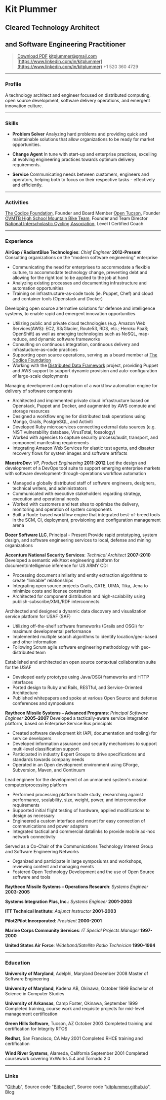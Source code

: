 # Kit Plummer
## Cleared Technology Architect
## and Software Engineering Practitioner

> [Download PDF](kp-resume.pdf)
> [kitplummer@gmail.com](kitplummer@gmail.com)
> [https://www.linkedin.com/in/kitplummer](https://www.linkedin.com/in/kitplummer)
> +1 520 360 4729

---

### Profile

A technology architect and engineer focused on distributed computing, open source development, software delivery operations, and emergent innovation culture.

---

### Skills

* **Problem Solver**
  Analyzing hard problems and providing quick and maintainable solutions that allow organizations to be ready for market opportunities.  

* **Change Agent**
  In tune with start-up and enterprise practices, excelling at evolving engineering practices towards optimum delivery requirements.

* **Service**
  Communicating needs between customers, engineers and operators, helping both to focus on their respective tasks - effectively and efficiently.

---

### Activities

[The Codice Foundation](http://www.codice.org), Founder and Board Member
[Open Tucson](http://www.opentucson.org), Founder
[OVMTB High School Mountain Bike Team](http://www.ovmtb.org), Founder and Team Director
[National Interscholastic Cycling Association](http://nationalmtb.org), Level I Certified Coach

---

### Experience

**AirGap / RadiantBlue Technologies**: *Chief Engineer* __2012-Present__
Consulting organizations on the "modern software engineering" enterprise
  * Communicating the need for enterprises to accommodate a flexible culture, to accommodate technology change, preventing debt and allowing for the right tool to be applied to the job at hand
  * Analyzing existing processes and documenting infrastructure and automation opportunities
  * Training on infrastructure-as-code tools (ie. Puppet, Chef) and cloud and container tools (Openstack and Docker)

Developing open source alternative solutions for defense and intelligence systems, to enable rapid and emergent innovation opportunities
  * Utilizing public and private cloud technologies (e.g. Amazon Web Services(AWS): EC2, S3/Glacier, Route53, RDS, etc.; Heroku PaaS; OpenShift) as well as emerging technologies such as NoSQL, map-reduce, and dynamic software frameworks
  * Consulting on continuous integration, continuous delivery and infrastucture-as-code practices
  * Supporting open source operations, serving as a board member at [The Codice Foundation](http://www.codice.org)
  * Working with the [Distributed Data Framework](https://tools.codice.org/wiki/display/DDF/DDF+Home) project, providing Puppet and AWS support to support dynamic provision and auto-configuration of large-scale deployments

Managing development and operation of a workflow automation engine for delivery of software components
  * Architected and implemented private cloud infrastructure based on Openstack, Puppet and Docker, and augmented by AWS compute and storage resources
  * Designed a workflow engine for distributed task operations using Mongo, Grails, PostgreSQL, and Activiti
  * Developed Ruby microservices connecting external data sources (e.g. NIST vulnerability database, VirusTotal, fossology)
  * Worked with agencies to capture security process/audit, transport, and component manifesting requirements
  * Integrating Amazon Web Services for elastic test agents, and disaster recovery flows for system images and software artifacts

**MaestroDev**: *VP, Product Engineering* __2011-2012__
Led the design and development of a DevOps tool suite to support emerging enterprise markets with software development-through-operations workflow automation
  * Managed a globally distributed staff of software engineers, designers, technical writers, and administrators
  * Communicated with executive stakeholders regarding strategy, execution and operational needs
  * Worked with customers and test sites to optimize the delivery, monitoring and operation of system components
  * Built a Ruote-based workflow engine that integrated best-of-breed tools in the SCM, CI, deployment, provisioning and configuration management arena

**Dozer Software LLC**, Principal - Present
Provide rapid prototyping, system design, and software engineering services to local, defense and mining organizations

**Accenture National Security Services**: *Technical Architect* __2007-2010__
Developed a semantic wiki/text engineering platform for document/intelligence inference for US ARMY CDI
  * Processing document similarity and entity extraction algorithms to create “linkable” relationships
  * Integrating open source projects Grails, GATE, UIMA, Tika, Jena to minimize costs and license constraints
  * Architected for component distribution and high-scalability using publish-subscribe/XML/RDF interconnects

Architected and designed a dynamic data discovery and visualization service platform for USAF (SAF)
  * Utilizing off-the-shelf software frameworks (Grails and OSGi) for maximum developmental performance
  * Implemented multiple search algorithms to identify location/geo-based and other information
  * Following Scrum agile software engineering methodology with geo-distributed team

Established and architected an open source contextual collaboration suite for the USAF
  * Developed early prototype using Java/OSGi frameworks and HTTP interfaces
  * Ported design to Ruby and Rails, RESTful, and Service-Oriented Architecture
  * Published whitepapers and spoke at various Open Source and defense conferences and symposiums

**Raytheon Missile Systems – Advanced Programs**: *Principal Software Engineer* __2005–2007__
Developed a tactically-aware service integration platform, based on Enterprise Service Bus principals
  * Created software development kit (API, documentation and tooling) for service developers
  * Developed information assurance and security mechanisms to support multi-level classification support
  * Participated in industry Expert Groups to drive specifications and standards towards company needs
  * Operated in an Open development environment using GForge, Subversion, Maven, and Continuum

Lead engineer for the development of an unmanned system's mission computer/processing platform
  * Performed processing platform trade study, researching against performance, scalability, size, weight, 	power, and interconnection requirements
  * Supported initial flight testing of hardware, applied modifications to design as necessary
  * Engineered a custom interface and mount for easy connection of communications and power adapters
  * Integrated tactical and commercial datalinks to provide mobile ad-hoc network connectivity

Served as a Co-Chair of the Communications Technology Interest Group and Software Engineering Networks
  * Organized and participate in large symposiums and workshops, reviewing content and managing events
  * Fostered Open Technology Development and the use of Open Source software and tools

**Raytheon Missile Systems – Operations Research**: *Systems Engineer* __2003-2005__

**Systems Integration Plus, Inc.**: *Systems Engineer* __2001-2003__

**ITT Technical Institute**: *Adjunct Instructor* __2001-2003__

**Pilot2Pilot Incorporated**: *President* __2000-2001__

**Marine Corps Community Services**: *IT Special Projects Manager* __1997-2000__

**United States Air Force**: *Wideband/Satellite Radio Technician* __1990-1994__

---

### Education
**University of Maryland**, Adelphi, Maryland
December 2008
Master of Software Engineering

**University of Maryland**, Kadena AB, Okinawa,
October 1999
Bachelor of Science in Computer Studies

**University of Arkansas**, Camp Foster, Okinawa,
September 1999
Completed training, course work and requisite projects for mid-level management certification

**Green Hills Software**, Tucson, AZ
October 2003
Completed training and certification for Integrity RTOS

**Redhat**, San Francisco, CA
May 2001
Completed RHCE training and certification

**Wind River Systems**, Alameda, California
September 2001
Completed coursework covering VxWorks 5.4 and Tornado 2.0

---

### Links

"[Github](http://github.io/kitplummer)", Source code
"[Bitbucket](http://bitbucket.com/kitplummer)", Source code
"[kitplummer.github.io](http://kitplummer.github.io)", Blog
